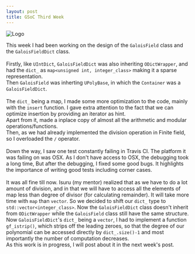 ```yaml
---
layout: post
title: GSoC Third Week
---
```


![Logo](https://summerofcode.withgoogle.com/static/img/summer-of-code-logo.svg)

This week I had been working on the design of the `GaloisField` class and the `GaloisFieldDict` class.<br/><br/>
Firstly, like `UIntDict`, `GaloisFieldDict` was also inheriting `ODictWrapper`, and had the `dict_` as `map<unsigned int, integer_class>` making it a sparse representation.<br/>
Then `GaloisField` was inherting `UPolyBase`, in which the `Container` was a `GaloisFieldDict`.<br/><br/>
The `dict_` being a map, I made some more optimization to the code, mainly with the `insert` function. I gave extra attention to the fact that we can optimize insertion by providing an iterator as hint.<br/>
Apart from it, made a inplace copy of almost all the arithmetic and modular operations/functions. <br/>
Then, as we had already implemented the division operation in Finite field, so I overloaded the `/` operator.<br/><br/>
Down the way, I saw one test constantly failing in Travis CI. The platform it was failing on was OSX. As I don't have access to OSX, the debugging took a long time, But after the debugging, I fixed some good bugs. It highlights the importance of writing good tests including corner cases.<br/><br/>
It was all fine till now. Isuru (my mentor) realized that as we have to do a lot amount of division, and in that we will have to access all the elements of map less than degree of divisor (for calculating remainder). It will take more time with `map` than `vector`. So we decided to shift our `dict_` type to `std::vector<integer_class>`. Now the `GaloisFieldDict` class doesn't inherit from `ODictWrapper` while the `GaloisField` class still have the same structure. Now `GaloisFieldDict`'s `dict_` being a `vector`, I had to implement a function `gf_istrip()`, which strips off the leading zeroes, so that the degree of our polynomial can be accessed directly by `dict_.size()-1` and most importantly the number of computation decreases.<br/>
As this work is in progress, I will post about it in the next week's post.
